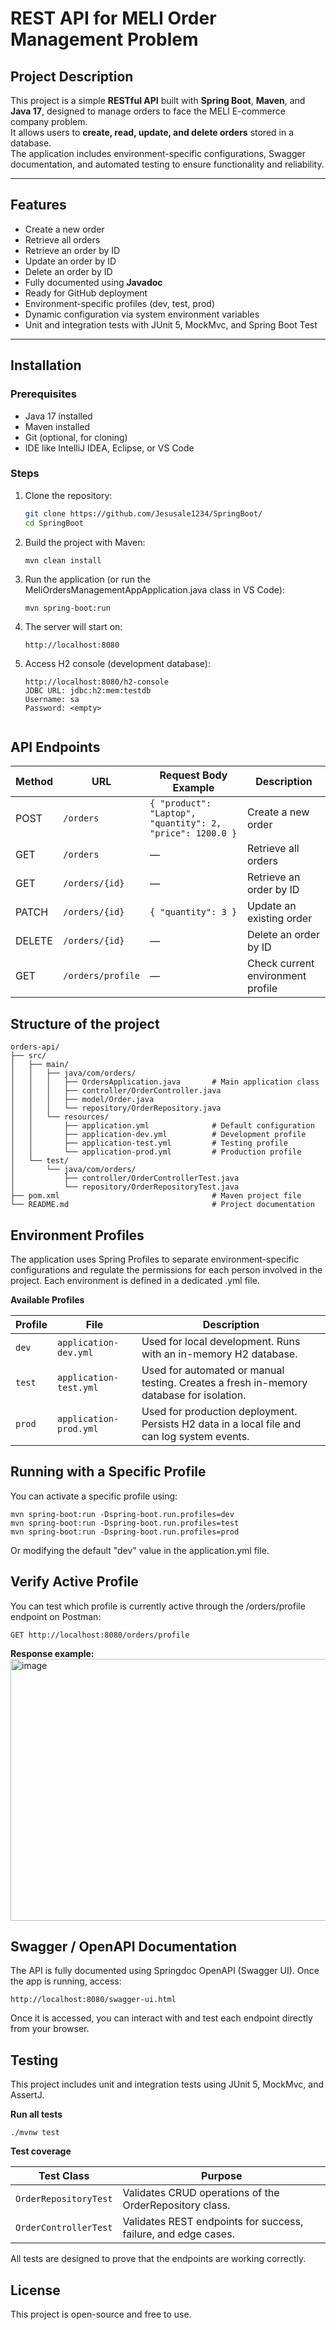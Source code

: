 # REST API for MELI Order Management Problem

## Project Description
This project is a simple **RESTful API** built with **Spring Boot**, **Maven**, and **Java 17**, designed to manage orders to face the MELI E-commerce company problem.  
It allows users to **create, read, update, and delete orders** stored in a database.  
The application includes environment-specific configurations, Swagger documentation, and automated testing to ensure functionality and reliability.

---

## Features
- Create a new order
- Retrieve all orders
- Retrieve an order by ID
- Update an order by ID
- Delete an order by ID
- Fully documented using **Javadoc**
- Ready for GitHub deployment
- Environment-specific profiles (dev, test, prod)
- Dynamic configuration via system environment variables
- Unit and integration tests with JUnit 5, MockMvc, and Spring Boot Test
---

## Installation

### Prerequisites
- Java 17 installed
- Maven installed
- Git (optional, for cloning)
- IDE like IntelliJ IDEA, Eclipse, or VS Code

### Steps
1. Clone the repository:
   ```bash
   git clone https://github.com/Jesusale1234/SpringBoot/
   cd SpringBoot
2. Build the project with Maven:
   ```
   mvn clean install
3. Run the application (or run the MeliOrdersManagementAppApplication.java class in VS Code):
   ```
   mvn spring-boot:run
4. The server will start on:
   ```
   http://localhost:8080
6. Access H2 console (development database):
   ```
   http://localhost:8080/h2-console
   JDBC URL: jdbc:h2:mem:testdb
   Username: sa
   Password: <empty>


## API Endpoints

| Method | URL               | Request Body Example                                      | Description                       |
| ------ | ----------------- | --------------------------------------------------------- | --------------------------------- |
| POST   | `/orders`         | `{ "product": "Laptop", "quantity": 2, "price": 1200.0 }` | Create a new order                |
| GET    | `/orders`         | —                                                         | Retrieve all orders               |
| GET    | `/orders/{id}`    | —                                                         | Retrieve an order by ID           |
| PATCH  | `/orders/{id}`    | `{ "quantity": 3 }`                                       | Update an existing order          |
| DELETE | `/orders/{id}`    | —                                                         | Delete an order by ID             |
| GET    | `/orders/profile` | —                                                         | Check current environment profile |


## Structure of the project

```
orders-api/
├── src/
│   ├── main/
│   │   ├── java/com/orders/
│   │   │   ├── OrdersApplication.java       # Main application class
│   │   │   ├── controller/OrderController.java
│   │   │   ├── model/Order.java
│   │   │   └── repository/OrderRepository.java
│   │   └── resources/
│   │       ├── application.yml              # Default configuration
│   │       ├── application-dev.yml          # Development profile
│   │       ├── application-test.yml         # Testing profile
│   │       └── application-prod.yml         # Production profile
│   └── test/
│       └── java/com/orders/
│           ├── controller/OrderControllerTest.java
│           └── repository/OrderRepositoryTest.java
├── pom.xml                                  # Maven project file
└── README.md                                # Project documentation

```

## Environment Profiles
The application uses Spring Profiles to separate environment-specific configurations and regulate the permissions for each person involved in the project.
Each environment is defined in a dedicated .yml file.


**Available Profiles**

| Profile | File                   | Description                                                                                 |
| ------- | ---------------------- | ------------------------------------------------------------------------------------------- |
| `dev`   | `application-dev.yml`  | Used for local development. Runs with an in-memory H2 database.                             |
| `test`  | `application-test.yml` | Used for automated or manual testing. Creates a fresh in-memory database for isolation.     |
| `prod`  | `application-prod.yml` | Used for production deployment. Persists H2 data in a local file and can log system events. |

## Running with a Specific Profile
You can activate a specific profile using:
```
mvn spring-boot:run -Dspring-boot.run.profiles=dev
mvn spring-boot:run -Dspring-boot.run.profiles=test
mvn spring-boot:run -Dspring-boot.run.profiles=prod
```
Or modifying the default "dev" value in the application.yml file.

## Verify Active Profile

You can test which profile is currently active through the /orders/profile endpoint on Postman:
```
GET http://localhost:8080/orders/profile
```

**Response example:**
<img width="2014" height="419" alt="image" src="https://github.com/user-attachments/assets/daeca68c-8d35-4c8e-a5c5-7399d9d0c7c6" />

## Swagger / OpenAPI Documentation
The API is fully documented using Springdoc OpenAPI (Swagger UI).
Once the app is running, access:
```
http://localhost:8080/swagger-ui.html
```
Once it is accessed, you can interact with and test each endpoint directly from your browser.

## Testing
This project includes unit and integration tests using JUnit 5, MockMvc, and AssertJ.

**Run all tests**
```
./mvnw test
```
**Test coverage**

| Test Class            | Purpose                                                        |
| --------------------- | -------------------------------------------------------------- |
| `OrderRepositoryTest` | Validates CRUD operations of the OrderRepository class.        |
| `OrderControllerTest` | Validates REST endpoints for success, failure, and edge cases. |

All tests are designed to prove that the endpoints are working correctly.

## License
This project is open-source and free to use.
